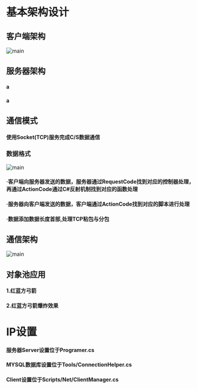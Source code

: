 # 基本架构设计
## 客户端架构
![main](https://github.com/amcp9/ImageCache/blob/master/Shooter/facade.png)
## 服务器架构
#### a
#### a
## 通信模式
#### 使用Socket(TCP)服务完成C/S数据通信
### 数据格式
![main](https://github.com/amcp9/ImageCache/blob/master/Shooter/dataformat.png)
#### ·客户端向服务器发送的数据，服务器通过RequestCode找到对应的控制器处理，再通过ActionCode通过C#反射机制找到对应的函数处理
#### ·服务器向客户端发送的数据，客户端通过ActionCode找到对应的脚本进行处理
#### ·数据添加数据长度首部,处理TCP粘包与分包
## 通信架构
![main](https://github.com/amcp9/ImageCache/blob/master/Shooter/SendManager.png)
## 对象池应用
#### 1.红蓝方弓箭
#### 2.红蓝方弓箭爆炸效果
# IP设置
#### 服务器Server设置位于Programer.cs
#### MYSQL数据库设置位于Tools/ConnectionHelper.cs
#### Client设置位于Scripts/Net/ClientManager.cs
